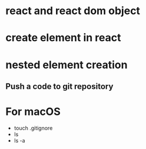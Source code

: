 # react and react dom object

# create element in react

# nested element creation

## Push a code to git repository

# For macOS

- touch .gitignore
- ls
- ls -a
